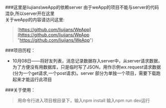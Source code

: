 ###这里是liujians\weApp的依赖server
由于weApp的项目不能与server的代码混杂,所以server开在这里
<br/>
关于weApp的内容请访问这里:
<br/>
> [https://github.com/liujians/WeApp](https://github.com/liujians/WeApp "https://github.com/liujians/WeApp")

###项目历程：
- 10月08日——将好友列表，消息记录数据存入server中，从server请求数据，为了方便没有用数据库，只是临时写了JSON，用作示例wx.request请求数据(分为一个get请求,一个post请求)。server 部分为单独一个项目，需要下载跑起来才能运行此项目


###关于使用：
> 用命令行进入项目根目录下，输入npm install
> 输入npm run dev运行